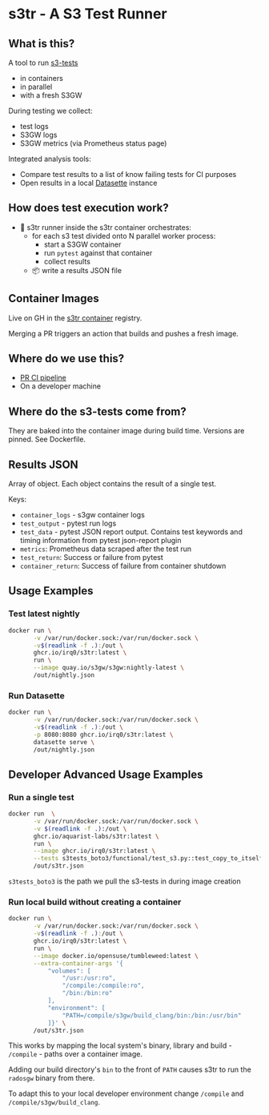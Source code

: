 # s3tr - A S3 Test Runner

## What is this?

A tool to run [s3-tests](https://github.com/ceph/s3-tests)

- in containers
- in parallel
- with a fresh S3GW

During testing we collect:

- test logs
- S3GW logs
- S3GW metrics (via Prometheus status page)

Integrated analysis tools:

- Compare test results to a list of know failing tests for CI purposes
- Open results in a local [Datasette](https://datasette.io/) instance

## How does test execution work?

- 🧠 s3tr runner inside the s3tr container orchestrates:
  - for each s3 test divided onto N parallel worker process:
    - start a S3GW container
    - run `pytest` against that container
    - collect results
  - 📦 write a results JSON file

## Container Images

Live on GH in the [s3tr
container](https://github.com/aquarist-labs/s3gw/pkgs/container/s3tr)
registry.

Merging a PR triggers an action that builds and pushes a fresh image.

## Where do we use this?

- [PR CI pipeline](https://github.com/aquarist-labs/ceph/blob/s3gw/.github/workflows/test-s3gw.yml)
- On a developer machine

## Where do the s3-tests come from?

They are baked into the container image during build time. Versions
are pinned. See Dockerfile.

## Results JSON

Array of object. Each object contains the result of a single test.

Keys:

- `container_logs` - s3gw container logs
- `test_output` - pytest run logs
- `test_data` - pytest JSON report output. Contains test keywords and
  timing information from pytest json-report plugin
- `metrics`: Prometheus data scraped after the test run
- `test_return`: Success or failure from pytest
- `container_return`: Success of failure from container shutdown

## Usage Examples

### Test latest nightly

```sh
docker run \
       -v /var/run/docker.sock:/var/run/docker.sock \
       -v$(readlink -f .):/out \
       ghcr.io/irq0/s3tr:latest \
       run \
       --image quay.io/s3gw/s3gw:nightly-latest \
       /out/nightly.json
```

### Run Datasette

```sh
docker run \
       -v /var/run/docker.sock:/var/run/docker.sock \
       -v$(readlink -f .):/out \
       -p 8080:8080 ghcr.io/irq0/s3tr:latest \
       datasette serve \
       /out/nightly.json
```

## Developer Advanced Usage Examples

### Run a single test

```sh
docker run  \
       -v /var/run/docker.sock:/var/run/docker.sock \
       -v $(readlink -f .):/out \
       ghcr.io/aquarist-labs/s3tr:latest \
       run \
       --image ghcr.io/irq0/s3tr:latest \
       --tests s3tests_boto3/functional/test_s3.py::test_copy_to_itself \
       /out/s3tr.json
```

`s3tests_boto3` is the path we pull the s3-tests in during image creation

### Run local build without creating a container

```sh
docker run \
       -v /var/run/docker.sock:/var/run/docker.sock \
       -v$(readlink -f .):/out \
       ghcr.io/irq0/s3tr:latest \
       run \
       --image docker.io/opensuse/tumbleweed:latest \
       --extra-container-args '{
           "volumes": [
               "/usr:/usr:ro",
               "/compile:/compile:ro",
               "/bin:/bin:ro"
           ],
           "environment": [
               "PATH=/compile/s3gw/build_clang/bin:/bin:/usr/bin"
           ]}' \
       /out/s3tr.json

```

This works by mapping the local system's binary, library and build -
`/compile` - paths over a container image.

Adding our build directory's `bin` to the front of `PATH` causes s3tr
to run the `radosgw` binary from there.

To adapt this to your local developer environment change `/compile`
and `/compile/s3gw/build_clang`.
